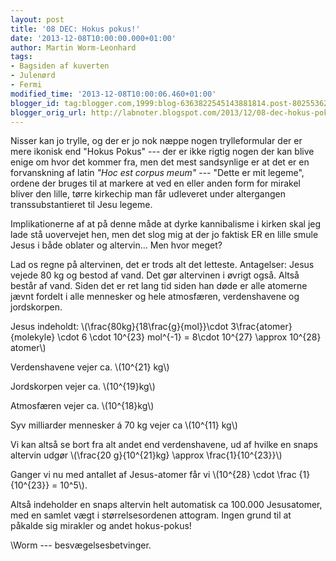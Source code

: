 ```yaml
---
layout: post
title: '08 DEC: Hokus pokus!'
date: '2013-12-08T10:00:00.000+01:00'
author: Martin Worm-Leonhard
tags:
- Bagsiden af kuverten
- Julenørd
- Fermi
modified_time: '2013-12-08T10:00:06.460+01:00'
blogger_id: tag:blogger.com,1999:blog-6363822545143881814.post-8025536272187130898
blogger_orig_url: http://labnoter.blogspot.com/2013/12/08-dec-hokus-pokus.html
---
```


Nisser kan jo trylle, og der er jo nok næppe nogen trylleformular der er
mere ikonisk end "Hokus Pokus" --- der er ikke rigtig nogen der kan blive
enige om hvor det kommer fra, men det mest sandsynlige er at det er en
forvanskning af latin *"Hoc est corpus meum"* --- "Dette er mit legeme",
ordene der bruges til at markere at ved en eller anden form for mirakel
bliver den lille, tørre kirkechip man får udleveret under altergangen
transsubstantieret til Jesu legeme. 

Implikationerne af at på denne måde
at dyrke kannibalisme i kirken skal jeg lade stå uovervejet hen, men det
slog mig at der jo faktisk ER en lille smule Jesus i både oblater og
altervin... Men hvor meget?

Lad os regne på altervinen, det er trods alt det letteste.
Antagelser: Jesus vejede 80 kg og bestod af vand. Det gør altervinen i
øvrigt også. Altså består af vand.
Siden det er ret lang tid siden han døde er alle atomerne jævnt fordelt
i alle mennesker og hele atmosfæren, verdenshavene og jordskorpen.

Jesus indeholdt: \\(\frac{80kg}{18\frac{g}{mol}}\cdot 3\frac{atomer}{molekyle} \cdot 6 \cdot 10^{23} mol^{-1} = 8\cdot 10^{27} \approx 10^{28} atomer\\)

Verdenshavene vejer ca. \\(10^{21} kg\\)

Jordskorpen vejer ca. \\(10^{19}kg\\)

Atmosfæren vejer ca. \\(10^{18}kg\\)

Syv milliarder mennesker á 70 kg vejer ca \\(10^{11} kg\\)

Vi kan altså se bort fra alt andet end verdenshavene, ud af hvilke en
snaps altervin udgør \\(\frac{20 g}{10^{21}kg} \approx \frac{1}{10^{23}}\\)

Ganger vi nu med antallet af Jesus-atomer får vi 
\\(10^{28} \cdot \frac {1}{10^{23}} = 10^5\\).

Altså indeholder en snaps altervin helt automatisk ca 100.000
Jesusatomer, med en samlet vægt i størrelsesordenen attogram. Ingen
grund til at påkalde sig mirakler og andet hokus-pokus!

\\Worm --- besvægelsesbetvinger.
